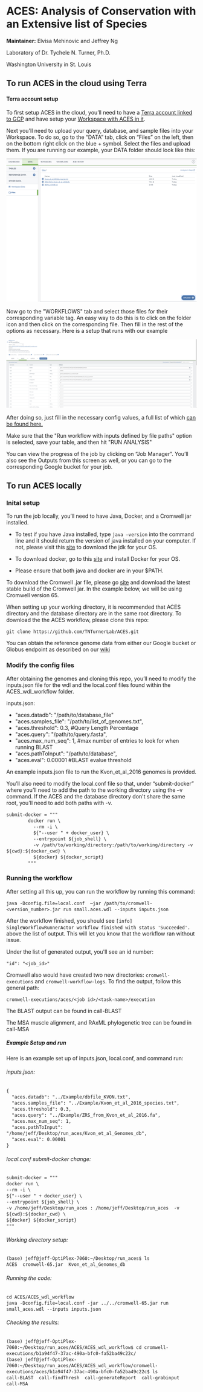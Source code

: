 **<span style="text-decoration:underline;"><h1>ACES: Analysis of Conservation with an Extensive list of Species</h1></span>** 
  

**Maintainer:** Elvisa Mehinovic and Jeffrey Ng 

Laboratory of Dr. Tychele N. Turner, Ph.D.

Washington University in St. Louis 



## To run ACES in the cloud using Terra

#### Terra account setup

To first setup ACES in the cloud, you’ll need to have a [Terra account linked to GCP](https://github.com/TNTurnerLab/ACES/wiki/Setting-Up-Your-Terra-Cloud-Account) and have setup your [Workspace with ACES in it](https://github.com/TNTurnerLab/ACES/wiki/Setting-Up-Your-Workspace-with-ACES).  


Next you'll need to upload your query, database, and sample files into your Workspace.  To do so, go to the “DATA” tab, click on “Files” on the left, then on the bottom right click on the blue + symbol.  Select the files and upload them.  If you are running our example, your DATA folder should look like this:

![](https://github.com/TNTurnerLab/ACES/blob/master/images/terra_data_setup.png)

Now go to the "WORKFLOWS" tab and select those files for their corresponding variable tag.  An easy way to do this is to click on the folder icon and then click on the corresponding file.  Then fill in the rest of the options as necessary.  Here is a setup that runs with our example

![](https://github.com/TNTurnerLab/ACES/blob/master/images/terra_setup_actual.png)

After doing so, just fill in the necessary config values, a full list of which [can be found here.](https://github.com/TNTurnerLab/ACES/wiki/Config-File-Details) 

Make sure that the "Run workflow with inputs defined by file paths" option is selected, save your table, and then hit "RUN ANALYSIS"

You can view the progress of the job by clicking on “Job Manager”.  You’ll also see the Outputs from this screen as well, or you can go to the corresponding Google bucket for your job.

## To run ACES locally 

  
### Inital setup 

  
To run the job locally, you’ll need to have Java, Docker, and a Cromwell jar installed.  

* To test if you have Java installed, type `java –version` into the command line and it should return the version of java installed on your computer.   If not, please visit this [site](https://docs.oracle.com/en/java/javase/index.html) to download the jdk for your OS.  

* To download docker, go to this [site](https://docs.docker.com/get-docker/) and install Docker for your OS.  
  

* Please ensure that both java and docker are in your $PATH.  


To download the Cromwell .jar file, please go [site](https://github.com/broadinstitute/cromwell/releases) and download the latest stable build of the Cromwell jar.  In the example below, we will be using Cromwell version 65.  
   

When setting up your working directory, it is recommended that ACES directory and the database directory are in the same root directory. To download the the ACES workflow, please clone this repo:

```
git clone https://github.com/TNTurnerLab/ACES.git
```

   
You can obtain the reference genome data from either our Google bucket or Globus endpoint as described on our [wiki](https://github.com/TNTurnerLab/ACES/wiki/Retrieving-Reference-Genome-Data)

 


### Modify the config files 


After obtaining the genomes and cloning this repo, you’ll need to modify the inputs.json file for the wdl and the local.conf files found within the ACES_wdl_workflow folder.  


inputs.json:  

* "aces.datadb": "/path/to/database_file"   
* "aces.samples_file": "/path/to/list_of_genomes.txt",  
* "aces.threshold": 0.3, #Query Length Percentage  
* "aces.query": "/path/to/query.fasta",  
* "aces.max_num_seq": 1, #max number of entries to look for when running BLAST  
* "aces.pathToInput": "/path/to/database",  
* "aces.eval": 0.00001 #BLAST evalue threshold  

An example inputs.json file to run the Kvon_et_al_2016 genomes is provided.  


You’ll also need to modify the local.conf file so that, under “submit-docker” where you’ll need to add the path to the working directory using the –v command.   If the ACES and the database directory don't share the same root, you'll need to add both paths with -v. 

``` 
submit-docker = """ 
        docker run \ 
          --rm -i \ 
          ${"--user " + docker_user} \ 
          --entrypoint ${job_shell} \
          -v /path/to/working/directory:/path/to/working/directory -v ${cwd}:${docker_cwd} \ 
          ${docker} ${docker_script} 
        """ 
``` 

  

### Running the workflow 

After setting all this up, you can run the workflow by running this command:   

``` 
java -Dconfig.file=local.conf  –jar /path/to/cromwell-<version_number>.jar run small.aces.wdl --inputs inputs.json  
``` 
After the workflow finished, you should see `[info] SingleWorkflowRunnerActor workflow finished with status 'Succeeded'.`  above the list of output. This will let you know that the workflow ran without issue. 

Under the list of generated output, you'll see an id number: 
``` 
"id": "<job_id>" 
``` 

Cromwell also would have created two new directories:  `cromwell-executions` and `cromwell-workflow-logs`.  To find the output, follow this general path: 

  

``` 
cromwell-executions/aces/<job id>/<task-name>/execution  
``` 

The BLAST output can be found in call-BLAST  

  

The MSA muscle alignment, and RAxML phylogenetic tree can be found in call-MSA  

  

##### Example Setup and run 

Here is an example set up of inputs.json, local.conf, and command run:  

###### inputs.json:  

``` 
{  
  "aces.datadb": "../Example/dbfile_KVON.txt", 
  "aces.samples_file": "../Example/Kvon_et_al_2016_species.txt",  
  "aces.threshold": 0.3,  
  "aces.query": "../Example/ZRS_from_Kvon_et_al_2016.fa",  
  "aces.max_num_seq": 1,  
  "aces.pathToInput": "/home/jeff/Desktop/run_aces/Kvon_et_al_Genomes_db",  
  "aces.eval": 0.00001  
} 
``` 
###### local.conf submit-docker change:    

``` 
submit-docker = """  
docker run \  
--rm -i \  
${"--user " + docker_user} \  
--entrypoint ${job_shell} \  
-v /home/jeff/Desktop/run_aces : /home/jeff/Desktop/run_aces  -v ${cwd}:${docker_cwd} \  
${docker} ${docker_script}  
"""  
``` 

###### Working directory setup:  

``` 
(base) jeff@jeff-OptiPlex-7060:~/Desktop/run_aces$ ls  
ACES  cromwell-65.jar  Kvon_et_al_Genomes_db  
``` 

###### Running the code: 

```
cd ACES/ACES_wdl_workflow  
java -Dconfig.file=local.conf -jar ../../cromwell-65.jar run small_aces.wdl --inputs inputs.json  
``` 

###### Checking the results: 

``` 
(base) jeff@jeff-OptiPlex-7060:~/Desktop/run_aces/ACES/ACES_wdl_workflow$ cd cromwell-executions/b1a94f47-37ac-490a-bfc0-fa52ba49c22c/ 
(base) jeff@jeff-OptiPlex-7060:~/Desktop/run_aces/ACES/ACES_wdl_workflow/cromwell-executions/aces/b1a94f47-37ac-490a-bfc0-fa52ba49c22c$ ls 
call-BLAST  call-findThresh  call-generateReport  call-grabinput  call-MSA 
```
